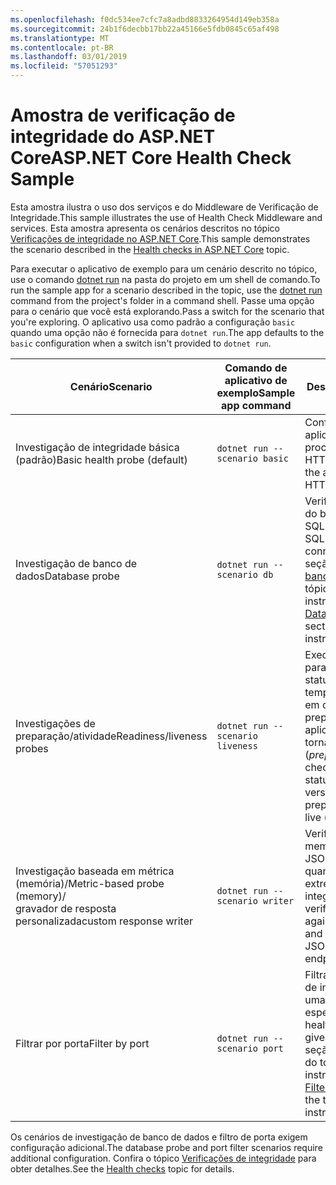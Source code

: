```yaml
---
ms.openlocfilehash: f0dc534ee7cfc7a8adbd8833264954d149eb358a
ms.sourcegitcommit: 24b1f6decbb17bb22a45166e5fdb0845c65af498
ms.translationtype: MT
ms.contentlocale: pt-BR
ms.lasthandoff: 03/01/2019
ms.locfileid: "57051293"
---
```

# <a name="aspnet-core-health-check-sample"></a><span data-ttu-id="6fa5b-101">Amostra de verificação de integridade do ASP.NET Core</span><span class="sxs-lookup"><span data-stu-id="6fa5b-101">ASP.NET Core Health Check Sample</span></span>

<span data-ttu-id="6fa5b-102">Esta amostra ilustra o uso dos serviços e do Middleware de Verificação de Integridade.</span><span class="sxs-lookup"><span data-stu-id="6fa5b-102">This sample illustrates the use of Health Check Middleware and services.</span></span> <span data-ttu-id="6fa5b-103">Esta amostra apresenta os cenários descritos no tópico [Verificações de integridade no ASP.NET Core](https://docs.microsoft.com/aspnet/core/host-and-deploy/health-checks).</span><span class="sxs-lookup"><span data-stu-id="6fa5b-103">This sample demonstrates the scenario described in the [Health checks in ASP.NET Core](https://docs.microsoft.com/aspnet/core/host-and-deploy/health-checks) topic.</span></span>

<span data-ttu-id="6fa5b-104">Para executar o aplicativo de exemplo para um cenário descrito no tópico, use o comando [dotnet run](https://docs.microsoft.com/dotnet/core/tools/dotnet-run) na pasta do projeto em um shell de comando.</span><span class="sxs-lookup"><span data-stu-id="6fa5b-104">To run the sample app for a scenario described in the topic, use the [dotnet run](https://docs.microsoft.com/dotnet/core/tools/dotnet-run) command from the project's folder in a command shell.</span></span> <span data-ttu-id="6fa5b-105">Passe uma opção para o cenário que você está explorando.</span><span class="sxs-lookup"><span data-stu-id="6fa5b-105">Pass a switch for the scenario that you're exploring.</span></span> <span data-ttu-id="6fa5b-106">O aplicativo usa como padrão a configuração `basic` quando uma opção não é fornecida para `dotnet run`.</span><span class="sxs-lookup"><span data-stu-id="6fa5b-106">The app defaults to the `basic` configuration when a switch isn't provided to `dotnet run`.</span></span>

| <span data-ttu-id="6fa5b-107">Cenário</span><span class="sxs-lookup"><span data-stu-id="6fa5b-107">Scenario</span></span>                                               | <span data-ttu-id="6fa5b-108">Comando de aplicativo de exemplo</span><span class="sxs-lookup"><span data-stu-id="6fa5b-108">Sample app command</span></span>               | <span data-ttu-id="6fa5b-109">Descrição</span><span class="sxs-lookup"><span data-stu-id="6fa5b-109">Description</span></span> |
| ------------------------------------------------------ | -------------------------------- | ----------- |
| <span data-ttu-id="6fa5b-110">Investigação de integridade básica (padrão)</span><span class="sxs-lookup"><span data-stu-id="6fa5b-110">Basic health probe (default)</span></span>                           | `dotnet run --scenario basic`    | <span data-ttu-id="6fa5b-111">Confirma que o aplicativo pode processar solicitações HTTP.</span><span class="sxs-lookup"><span data-stu-id="6fa5b-111">Confirms that the app can process HTTP requests.</span></span> |
| <span data-ttu-id="6fa5b-112">Investigação de banco de dados</span><span class="sxs-lookup"><span data-stu-id="6fa5b-112">Database probe</span></span>                                         | `dotnet run --scenario db`       | <span data-ttu-id="6fa5b-113">Verifica uma conexão do banco de dados do SQL Server.</span><span class="sxs-lookup"><span data-stu-id="6fa5b-113">Checks a SQL Server database connection.</span></span> <span data-ttu-id="6fa5b-114">Confira a seção [Investigação de banco de dados](https://docs.microsoft.com/aspnet/core/host-and-deploy/health-checks#database-probe) do tópico para obter instruções.</span><span class="sxs-lookup"><span data-stu-id="6fa5b-114">See the [Database probe](https://docs.microsoft.com/aspnet/core/host-and-deploy/health-checks#database-probe) section of the topic for instructions.</span></span> |
| <span data-ttu-id="6fa5b-115">Investigações de preparação/atividade</span><span class="sxs-lookup"><span data-stu-id="6fa5b-115">Readiness/liveness probes</span></span>                              | `dotnet run --scenario liveness` | <span data-ttu-id="6fa5b-116">Executa verificações para confirmar um status de aplicativo em tempo real (*atividade*) em comparação com a preparação do aplicativo para se tornar ativo (*preparação*).</span><span class="sxs-lookup"><span data-stu-id="6fa5b-116">Performs checks for a live app status (*liveness*) versus the app preparing to become live (*readiness*).</span></span> |
| <span data-ttu-id="6fa5b-117">Investigação baseada em métrica (memória)/</span><span class="sxs-lookup"><span data-stu-id="6fa5b-117">Metric-based probe (memory)/</span></span><br><span data-ttu-id="6fa5b-118">gravador de resposta personalizada</span><span class="sxs-lookup"><span data-stu-id="6fa5b-118">custom response writer</span></span> | `dotnet run --scenario writer`   | <span data-ttu-id="6fa5b-119">Verifica no uso de memória e grava o JSON personalizado quando o ponto de extremidade de integridade é verificado.</span><span class="sxs-lookup"><span data-stu-id="6fa5b-119">Checks against memory use and writes out custom JSON when the health endpoint is checked.</span></span> |
| <span data-ttu-id="6fa5b-120">Filtrar por porta</span><span class="sxs-lookup"><span data-stu-id="6fa5b-120">Filter by port</span></span>                                         | `dotnet run --scenario port`     | <span data-ttu-id="6fa5b-121">Filtra as verificações de integridade para uma porta específica.</span><span class="sxs-lookup"><span data-stu-id="6fa5b-121">Filters health checks to a given port.</span></span> <span data-ttu-id="6fa5b-122">Confira a seção [Filtrar por porta](https://docs.microsoft.com/aspnet/core/host-and-deploy/health-checks#filter-by-port) do tópico para obter instruções.</span><span class="sxs-lookup"><span data-stu-id="6fa5b-122">See the [Filter by port](https://docs.microsoft.com/aspnet/core/host-and-deploy/health-checks#filter-by-port) section of the topic for instructions.</span></span> |

<span data-ttu-id="6fa5b-123">Os cenários de investigação de banco de dados e filtro de porta exigem configuração adicional.</span><span class="sxs-lookup"><span data-stu-id="6fa5b-123">The database probe and port filter scenarios require additional configuration.</span></span> <span data-ttu-id="6fa5b-124">Confira o tópico [Verificações de integridade](https://docs.microsoft.com/aspnet/core/host-and-deploy/health-checks) para obter detalhes.</span><span class="sxs-lookup"><span data-stu-id="6fa5b-124">See the [Health checks](https://docs.microsoft.com/aspnet/core/host-and-deploy/health-checks) topic for details.</span></span>
